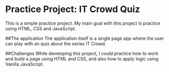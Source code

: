 # Practice Project: IT Crowd Quiz
This is a simple practice project. My main goal with this project is practice using HTML, CSS and JavaScript.

##The application
The application itself is a single page app where the user can play with an quiz about the series IT Crowd.

##Challenges
While developing this project, I could practice how to work and build a page using HTML and CSS, and also how to apply logic using Vanilla JavaScript. 
